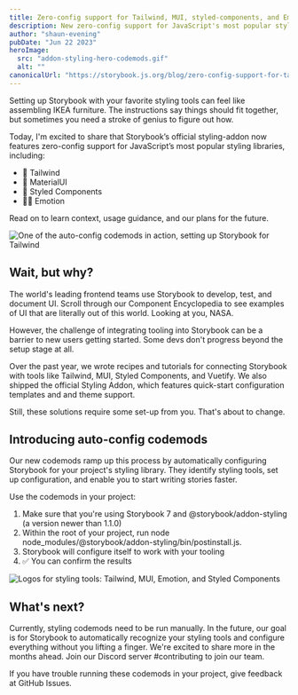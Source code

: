 ```yaml
---
title: Zero-config support for Tailwind, MUI, styled-components, and Emotion
description: New zero-config support for JavaScript's most popular styling libraries
author: "shaun-evening"
pubDate: "Jun 22 2023"
heroImage:
  src: "addon-styling-hero-codemods.gif"
  alt: ""
canonicalUrl: "https://storybook.js.org/blog/zero-config-support-for-tailwind-mui-styled-components-and-emotion/"
---
```


Setting up Storybook with your favorite styling tools can feel like assembling IKEA furniture. The instructions say things should fit together, but sometimes you need a stroke of genius to figure out how.

Today, I'm excited to share that Storybook’s official styling-addon now features zero-config support for JavaScript’s most popular styling libraries, including:

- 💨 Tailwind
- 🧶 MaterialUI
- 💅 Styled Components
- 👩‍🎤 Emotion

Read on to learn context, usage guidance, and our plans for the future.

![One of the auto-config codemods in action, setting up Storybook for Tailwind](https://storybookblog.ghost.io/content/images/2023/06/2023-06-06-13.41.34--1-.gif)

## Wait, but why?

The world's leading frontend teams use Storybook to develop, test, and document UI. Scroll through our Component Encyclopedia to see examples of UI that are literally out of this world. Looking at you, NASA.

However, the challenge of integrating tooling into Storybook can be a barrier to new users getting started. Some devs don't progress beyond the setup stage at all.

Over the past year, we wrote recipes and tutorials for connecting Storybook with tools like Tailwind, MUI, Styled Components, and Vuetify. We also shipped the official Styling Addon, which features quick-start configuration templates and and theme support.

Still, these solutions require some set-up from you. That's about to change.

## Introducing auto-config codemods

Our new codemods ramp up this process by automatically configuring Storybook for your project's styling library. They identify styling tools, set up configuration, and enable you to start writing stories faster.

Use the codemods in your project:

1. Make sure that you're using Storybook 7 and @storybook/addon-styling (a version newer than 1.1.0)
2. Within the root of your project, run node node_modules/@storybook/addon-styling/bin/postinstall.js.
3. Storybook will configure itself to work with your tooling
4. ✅ You can confirm the results

![Logos for styling tools: Tailwind, MUI, Emotion, and Styled Components](https://storybookblog.ghost.io/content/images/size/w1600/2023/06/styling-tools.png)

## What's next?

Currently, styling codemods need to be run manually. In the future, our goal is for Storybook to automatically recognize your styling tools and configure everything without you lifting a finger. We're excited to share more in the months ahead. Join our Discord server #contributing to join our team.

If you have trouble running these codemods in your project, give feedback at GitHub Issues.
